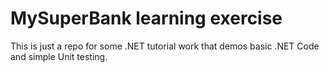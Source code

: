 # MySuperBank learning exercise

This is just a repo for some .NET tutorial work that demos basic .NET Code and simple Unit testing.

